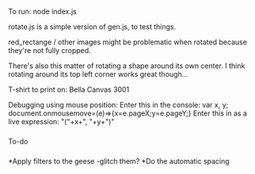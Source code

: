 To run:
node index.js

rotate.js is a simple version of gen.js, to test things.

red_rectange / other images might be problematic when rotated because they're not fully cropped.


There's also this matter of rotating a shape around its own center.
I think rotating around its top left corner works great though...

T-shirt to print on:
Bella Canvas 3001

Debugging using mouse position:
Enter this in the console:
var x, y; document.onmousemove=(e)=>{x=e.pageX;y=e.pageY;}
Enter this in as a live expression:
"("+x+", "+y+")"

###
To-do
###
*Apply filters to the geese
    -glitch them?
*Do the automatic spacing